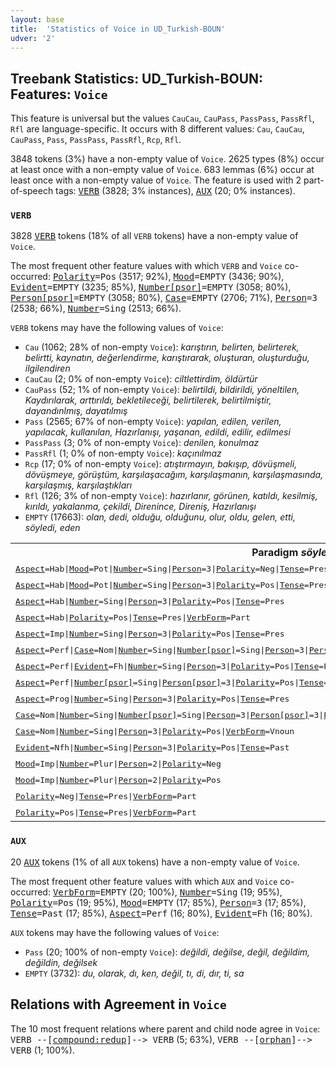 ```yaml
---
layout: base
title:  'Statistics of Voice in UD_Turkish-BOUN'
udver: '2'
---
```


## Treebank Statistics: UD_Turkish-BOUN: Features: `Voice`

This feature is universal but the values `CauCau`, `CauPass`, `PassPass`, `PassRfl`, `Rfl` are language-specific.
It occurs with 8 different values: `Cau`, `CauCau`, `CauPass`, `Pass`, `PassPass`, `PassRfl`, `Rcp`, `Rfl`.

3848 tokens (3%) have a non-empty value of `Voice`.
2625 types (8%) occur at least once with a non-empty value of `Voice`.
683 lemmas (6%) occur at least once with a non-empty value of `Voice`.
The feature is used with 2 part-of-speech tags: <tt><a href="tr_boun-pos-VERB.html">VERB</a></tt> (3828; 3% instances), <tt><a href="tr_boun-pos-AUX.html">AUX</a></tt> (20; 0% instances).

### `VERB`

3828 <tt><a href="tr_boun-pos-VERB.html">VERB</a></tt> tokens (18% of all `VERB` tokens) have a non-empty value of `Voice`.

The most frequent other feature values with which `VERB` and `Voice` co-occurred: <tt><a href="tr_boun-feat-Polarity.html">Polarity</a></tt><tt>=Pos</tt> (3517; 92%), <tt><a href="tr_boun-feat-Mood.html">Mood</a></tt><tt>=EMPTY</tt> (3436; 90%), <tt><a href="tr_boun-feat-Evident.html">Evident</a></tt><tt>=EMPTY</tt> (3235; 85%), <tt><a href="tr_boun-feat-Number-psor.html">Number[psor]</a></tt><tt>=EMPTY</tt> (3058; 80%), <tt><a href="tr_boun-feat-Person-psor.html">Person[psor]</a></tt><tt>=EMPTY</tt> (3058; 80%), <tt><a href="tr_boun-feat-Case.html">Case</a></tt><tt>=EMPTY</tt> (2706; 71%), <tt><a href="tr_boun-feat-Person.html">Person</a></tt><tt>=3</tt> (2538; 66%), <tt><a href="tr_boun-feat-Number.html">Number</a></tt><tt>=Sing</tt> (2513; 66%).

`VERB` tokens may have the following values of `Voice`:

* `Cau` (1062; 28% of non-empty `Voice`): <em>karıştırın, belirten, belirterek, belirtti, kaynatın, değerlendirme, karıştırarak, oluşturan, oluşturduğu, ilgilendiren</em>
* `CauCau` (2; 0% of non-empty `Voice`): <em>ciltlettirdim, öldürtür</em>
* `CauPass` (52; 1% of non-empty `Voice`): <em>belirtildi, bildirildi, yöneltilen, Kaydırılarak, arttırıldı, bekletileceği, belirtilerek, belirtilmiştir, dayandınlmış, dayatılmış</em>
* `Pass` (2565; 67% of non-empty `Voice`): <em>yapılan, edilen, verilen, yapılacak, kullanılan, Hazırlanışı, yaşanan, edildi, edilir, edilmesi</em>
* `PassPass` (3; 0% of non-empty `Voice`): <em>denilen, konulmaz</em>
* `PassRfl` (1; 0% of non-empty `Voice`): <em>kaçınılmaz</em>
* `Rcp` (17; 0% of non-empty `Voice`): <em>atıştırmayın, bakışıp, dövüşmeli, dövüşmeye, görüştüm, karşılaşacağım, karşılaşmanın, karşılaşmasında, karşılaşmış, karşılaştıkları</em>
* `Rfl` (126; 3% of non-empty `Voice`): <em>hazırlanır, görünen, katıldı, kesilmiş, kırıldı, yakalanma, çekildi, Direnince, Direniş, Hazırlanışı</em>
* `EMPTY` (17663): <em>olan, dedi, olduğu, olduğunu, olur, oldu, gelen, etti, söyledi, eden</em>

<table>
  <tr><th>Paradigm <i>söyle</i></th><th><tt>Pass</tt></th><th><tt>Rcp</tt></th><th><tt>Cau</tt></th><th><tt>Rfl</tt></th></tr>
  <tr><td><tt><tt><a href="tr_boun-feat-Aspect.html">Aspect</a></tt><tt>=Hab</tt>|<tt><a href="tr_boun-feat-Mood.html">Mood</a></tt><tt>=Pot</tt>|<tt><a href="tr_boun-feat-Number.html">Number</a></tt><tt>=Sing</tt>|<tt><a href="tr_boun-feat-Person.html">Person</a></tt><tt>=3</tt>|<tt><a href="tr_boun-feat-Polarity.html">Polarity</a></tt><tt>=Neg</tt>|<tt><a href="tr_boun-feat-Tense.html">Tense</a></tt><tt>=Pres</tt></tt></td><td><em>söylenemez</em></td><td></td><td></td><td></td></tr>
  <tr><td><tt><tt><a href="tr_boun-feat-Aspect.html">Aspect</a></tt><tt>=Hab</tt>|<tt><a href="tr_boun-feat-Mood.html">Mood</a></tt><tt>=Pot</tt>|<tt><a href="tr_boun-feat-Number.html">Number</a></tt><tt>=Sing</tt>|<tt><a href="tr_boun-feat-Person.html">Person</a></tt><tt>=3</tt>|<tt><a href="tr_boun-feat-Polarity.html">Polarity</a></tt><tt>=Pos</tt>|<tt><a href="tr_boun-feat-Tense.html">Tense</a></tt><tt>=Pres</tt></tt></td><td><em>söylenebilir</em></td><td></td><td></td><td></td></tr>
  <tr><td><tt><tt><a href="tr_boun-feat-Aspect.html">Aspect</a></tt><tt>=Hab</tt>|<tt><a href="tr_boun-feat-Number.html">Number</a></tt><tt>=Sing</tt>|<tt><a href="tr_boun-feat-Person.html">Person</a></tt><tt>=3</tt>|<tt><a href="tr_boun-feat-Polarity.html">Polarity</a></tt><tt>=Pos</tt>|<tt><a href="tr_boun-feat-Tense.html">Tense</a></tt><tt>=Pres</tt></tt></td><td><em>söylenir</em></td><td></td><td></td><td></td></tr>
  <tr><td><tt><tt><a href="tr_boun-feat-Aspect.html">Aspect</a></tt><tt>=Hab</tt>|<tt><a href="tr_boun-feat-Polarity.html">Polarity</a></tt><tt>=Pos</tt>|<tt><a href="tr_boun-feat-Tense.html">Tense</a></tt><tt>=Pres</tt>|<tt><a href="tr_boun-feat-VerbForm.html">VerbForm</a></tt><tt>=Part</tt></tt></td><td></td><td><em>söyleşir</em></td><td></td><td></td></tr>
  <tr><td><tt><tt><a href="tr_boun-feat-Aspect.html">Aspect</a></tt><tt>=Imp</tt>|<tt><a href="tr_boun-feat-Number.html">Number</a></tt><tt>=Sing</tt>|<tt><a href="tr_boun-feat-Person.html">Person</a></tt><tt>=3</tt>|<tt><a href="tr_boun-feat-Polarity.html">Polarity</a></tt><tt>=Pos</tt>|<tt><a href="tr_boun-feat-Tense.html">Tense</a></tt><tt>=Pres</tt></tt></td><td><em>söyleniyor</em></td><td></td><td></td><td><em>söyleniyor</em></td></tr>
  <tr><td><tt><tt><a href="tr_boun-feat-Aspect.html">Aspect</a></tt><tt>=Perf</tt>|<tt><a href="tr_boun-feat-Case.html">Case</a></tt><tt>=Nom</tt>|<tt><a href="tr_boun-feat-Number.html">Number</a></tt><tt>=Sing</tt>|<tt><a href="tr_boun-feat-Number-psor.html">Number[psor]</a></tt><tt>=Sing</tt>|<tt><a href="tr_boun-feat-Person.html">Person</a></tt><tt>=3</tt>|<tt><a href="tr_boun-feat-Person-psor.html">Person[psor]</a></tt><tt>=3</tt>|<tt><a href="tr_boun-feat-Polarity.html">Polarity</a></tt><tt>=Pos</tt>|<tt><a href="tr_boun-feat-Tense.html">Tense</a></tt><tt>=Past</tt>|<tt><a href="tr_boun-feat-VerbForm.html">VerbForm</a></tt><tt>=Part</tt></tt></td><td><em>söylendiği</em></td><td></td><td></td><td></td></tr>
  <tr><td><tt><tt><a href="tr_boun-feat-Aspect.html">Aspect</a></tt><tt>=Perf</tt>|<tt><a href="tr_boun-feat-Evident.html">Evident</a></tt><tt>=Fh</tt>|<tt><a href="tr_boun-feat-Number.html">Number</a></tt><tt>=Sing</tt>|<tt><a href="tr_boun-feat-Person.html">Person</a></tt><tt>=3</tt>|<tt><a href="tr_boun-feat-Polarity.html">Polarity</a></tt><tt>=Pos</tt>|<tt><a href="tr_boun-feat-Tense.html">Tense</a></tt><tt>=Past</tt></tt></td><td><em>söylendi</em></td><td></td><td><em>söyletti</em></td><td></td></tr>
  <tr><td><tt><tt><a href="tr_boun-feat-Aspect.html">Aspect</a></tt><tt>=Perf</tt>|<tt><a href="tr_boun-feat-Number-psor.html">Number[psor]</a></tt><tt>=Sing</tt>|<tt><a href="tr_boun-feat-Person-psor.html">Person[psor]</a></tt><tt>=3</tt>|<tt><a href="tr_boun-feat-Polarity.html">Polarity</a></tt><tt>=Pos</tt>|<tt><a href="tr_boun-feat-Tense.html">Tense</a></tt><tt>=Past</tt>|<tt><a href="tr_boun-feat-VerbForm.html">VerbForm</a></tt><tt>=Part</tt></tt></td><td><em>söylendiği</em></td><td></td><td></td><td></td></tr>
  <tr><td><tt><tt><a href="tr_boun-feat-Aspect.html">Aspect</a></tt><tt>=Prog</tt>|<tt><a href="tr_boun-feat-Number.html">Number</a></tt><tt>=Sing</tt>|<tt><a href="tr_boun-feat-Person.html">Person</a></tt><tt>=3</tt>|<tt><a href="tr_boun-feat-Polarity.html">Polarity</a></tt><tt>=Pos</tt>|<tt><a href="tr_boun-feat-Tense.html">Tense</a></tt><tt>=Pres</tt></tt></td><td><em>söyleniyor</em></td><td></td><td></td><td></td></tr>
  <tr><td><tt><tt><a href="tr_boun-feat-Case.html">Case</a></tt><tt>=Nom</tt>|<tt><a href="tr_boun-feat-Number.html">Number</a></tt><tt>=Sing</tt>|<tt><a href="tr_boun-feat-Number-psor.html">Number[psor]</a></tt><tt>=Sing</tt>|<tt><a href="tr_boun-feat-Person.html">Person</a></tt><tt>=3</tt>|<tt><a href="tr_boun-feat-Person-psor.html">Person[psor]</a></tt><tt>=3</tt>|<tt><a href="tr_boun-feat-Polarity.html">Polarity</a></tt><tt>=Pos</tt></tt></td><td><em>söylenmesi</em></td><td></td><td></td><td></td></tr>
  <tr><td><tt><tt><a href="tr_boun-feat-Case.html">Case</a></tt><tt>=Nom</tt>|<tt><a href="tr_boun-feat-Number.html">Number</a></tt><tt>=Sing</tt>|<tt><a href="tr_boun-feat-Person.html">Person</a></tt><tt>=3</tt>|<tt><a href="tr_boun-feat-Polarity.html">Polarity</a></tt><tt>=Pos</tt>|<tt><a href="tr_boun-feat-VerbForm.html">VerbForm</a></tt><tt>=Vnoun</tt></tt></td><td></td><td><em>söyleşmek</em></td><td></td><td></td></tr>
  <tr><td><tt><tt><a href="tr_boun-feat-Evident.html">Evident</a></tt><tt>=Nfh</tt>|<tt><a href="tr_boun-feat-Number.html">Number</a></tt><tt>=Sing</tt>|<tt><a href="tr_boun-feat-Person.html">Person</a></tt><tt>=3</tt>|<tt><a href="tr_boun-feat-Polarity.html">Polarity</a></tt><tt>=Pos</tt>|<tt><a href="tr_boun-feat-Tense.html">Tense</a></tt><tt>=Past</tt></tt></td><td><em>söylenmiş</em></td><td></td><td></td><td></td></tr>
  <tr><td><tt><tt><a href="tr_boun-feat-Mood.html">Mood</a></tt><tt>=Imp</tt>|<tt><a href="tr_boun-feat-Number.html">Number</a></tt><tt>=Plur</tt>|<tt><a href="tr_boun-feat-Person.html">Person</a></tt><tt>=2</tt>|<tt><a href="tr_boun-feat-Polarity.html">Polarity</a></tt><tt>=Neg</tt></tt></td><td></td><td></td><td><em>söyletmeyin</em></td><td></td></tr>
  <tr><td><tt><tt><a href="tr_boun-feat-Mood.html">Mood</a></tt><tt>=Imp</tt>|<tt><a href="tr_boun-feat-Number.html">Number</a></tt><tt>=Plur</tt>|<tt><a href="tr_boun-feat-Person.html">Person</a></tt><tt>=2</tt>|<tt><a href="tr_boun-feat-Polarity.html">Polarity</a></tt><tt>=Pos</tt></tt></td><td><em>söylenin</em></td><td></td><td></td><td></td></tr>
  <tr><td><tt><tt><a href="tr_boun-feat-Polarity.html">Polarity</a></tt><tt>=Neg</tt>|<tt><a href="tr_boun-feat-Tense.html">Tense</a></tt><tt>=Pres</tt>|<tt><a href="tr_boun-feat-VerbForm.html">VerbForm</a></tt><tt>=Part</tt></tt></td><td><em>söylenmeyen</em></td><td></td><td></td><td></td></tr>
  <tr><td><tt><tt><a href="tr_boun-feat-Polarity.html">Polarity</a></tt><tt>=Pos</tt>|<tt><a href="tr_boun-feat-Tense.html">Tense</a></tt><tt>=Pres</tt>|<tt><a href="tr_boun-feat-VerbForm.html">VerbForm</a></tt><tt>=Part</tt></tt></td><td><em>söylenen</em></td><td></td><td><em>söyleten</em></td><td></td></tr>
</table>

### `AUX`

20 <tt><a href="tr_boun-pos-AUX.html">AUX</a></tt> tokens (1% of all `AUX` tokens) have a non-empty value of `Voice`.

The most frequent other feature values with which `AUX` and `Voice` co-occurred: <tt><a href="tr_boun-feat-VerbForm.html">VerbForm</a></tt><tt>=EMPTY</tt> (20; 100%), <tt><a href="tr_boun-feat-Number.html">Number</a></tt><tt>=Sing</tt> (19; 95%), <tt><a href="tr_boun-feat-Polarity.html">Polarity</a></tt><tt>=Pos</tt> (19; 95%), <tt><a href="tr_boun-feat-Mood.html">Mood</a></tt><tt>=EMPTY</tt> (17; 85%), <tt><a href="tr_boun-feat-Person.html">Person</a></tt><tt>=3</tt> (17; 85%), <tt><a href="tr_boun-feat-Tense.html">Tense</a></tt><tt>=Past</tt> (17; 85%), <tt><a href="tr_boun-feat-Aspect.html">Aspect</a></tt><tt>=Perf</tt> (16; 80%), <tt><a href="tr_boun-feat-Evident.html">Evident</a></tt><tt>=Fh</tt> (16; 80%).

`AUX` tokens may have the following values of `Voice`:

* `Pass` (20; 100% of non-empty `Voice`): <em>değildi, değilse, değil, değildim, değildin, değilsek</em>
* `EMPTY` (3732): <em>du, olarak, dı, ken, değil, tı, di, dır, ti, sa</em>

## Relations with Agreement in `Voice`

The 10 most frequent relations where parent and child node agree in `Voice`:
<tt>VERB --[<tt><a href="tr_boun-dep-compound-redup.html">compound:redup</a></tt>]--> VERB</tt> (5; 63%),
<tt>VERB --[<tt><a href="tr_boun-dep-orphan.html">orphan</a></tt>]--> VERB</tt> (1; 100%).

